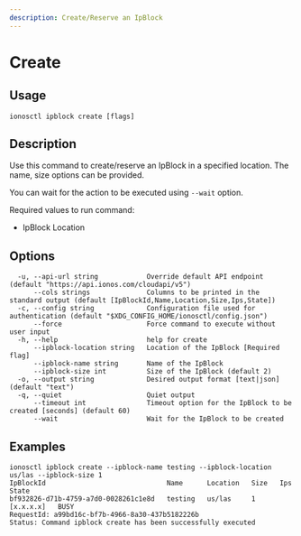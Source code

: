 ```yaml
---
description: Create/Reserve an IpBlock
---
```


# Create

## Usage

```text
ionosctl ipblock create [flags]
```

## Description

Use this command to create/reserve an IpBlock in a specified location. The name, size options can be provided.

You can wait for the action to be executed using `--wait` option.

Required values to run command:

* IpBlock Location

## Options

```text
  -u, --api-url string            Override default API endpoint (default "https://api.ionos.com/cloudapi/v5")
      --cols strings              Columns to be printed in the standard output (default [IpBlockId,Name,Location,Size,Ips,State])
  -c, --config string             Configuration file used for authentication (default "$XDG_CONFIG_HOME/ionosctl/config.json")
      --force                     Force command to execute without user input
  -h, --help                      help for create
      --ipblock-location string   Location of the IpBlock [Required flag]
      --ipblock-name string       Name of the IpBlock
      --ipblock-size int          Size of the IpBlock (default 2)
  -o, --output string             Desired output format [text|json] (default "text")
  -q, --quiet                     Quiet output
      --timeout int               Timeout option for the IpBlock to be created [seconds] (default 60)
      --wait                      Wait for the IpBlock to be created
```

## Examples

```text
ionosctl ipblock create --ipblock-name testing --ipblock-location us/las --ipblock-size 1
IpBlockId                              Name      Location   Size   Ips         State
bf932826-d71b-4759-a7d0-0028261c1e8d   testing   us/las     1      [x.x.x.x]   BUSY
RequestId: a99bd16c-bf7b-4966-8a30-437b5182226b
Status: Command ipblock create has been successfully executed
```

